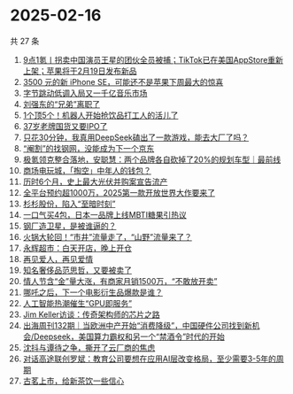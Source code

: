 # 2025-02-16

共 27 条

<!-- BEGIN 36KR -->
<!-- 最后更新时间 2025-02-16 02:17:41 +0800 -->
1. [9点1氪丨拐卖中国演员王星的团伙全员被捕；TikTok已在美国AppStore重新上架；苹果将于2月19日发布新品](https://36kr.com/p/3167170590140936)
1. [3500 元的新 iPhone SE，可能还不是苹果下周最大的惊喜](https://36kr.com/p/3167297655974408)
1. [字节跳动低调入局又一千亿音乐市场](https://36kr.com/p/3166533776681736)
1. [刘强东的“兄弟”离职了](https://36kr.com/p/3163244652314368)
1. [1个顶5个！机器人开始抢饮品打工人的活儿了](https://36kr.com/p/3167210168167171)
1. [37岁老牌国货又要IPO了](https://36kr.com/p/3167251759311369)
1. [只花30分钟，我真用DeepSeek磕出了一款游戏，能去大厂了吗？](https://36kr.com/p/3166484084124162)
1. [“阉割”的找钢网，没能成为下一个京东](https://36kr.com/p/3163299359800840)
1. [极氪领克整合落地，安聪慧：两个品牌各自砍掉了20%的规划车型｜最前线](https://36kr.com/p/3166312095214089)
1. [商场电玩城，「掏空」中年人的钱包？](https://36kr.com/p/3167184670272005)
1. [历时6个月，史上最大光伏并购案宣告流产](https://36kr.com/p/3166598193757703)
1. [全平台预约超1000万，2025第一款开放世界大作要来了](https://36kr.com/p/3166594811685381)
1. [杉杉股份，陷入“至暗时刻”](https://36kr.com/p/3164351662145281)
1. [一口气买4包，日本一品牌上线MBTI糖果引热议](https://36kr.com/p/3165749679434503)
1. [钢厂造卫星，是被谁逼的？](https://36kr.com/p/3164705392639748)
1. [火锅大轮回！“市井”流量走了，“山野”流量来了？](https://36kr.com/p/3164393203023618)
1. [永辉超市：白天开店，晚上开仓](https://36kr.com/p/3166484817799936)
1. [再见爱人，再见爱情](https://36kr.com/p/3165839267261192)
1. [知名奢侈品范思哲，又要被卖了](https://36kr.com/p/3167275677149703)
1. [情人节含“金”量大涨，有商家月销1500万，“不敢放开卖”](https://36kr.com/p/3166479883660040)
1. [哪吒之后，下一个电影衍生品爆款是谁？](https://36kr.com/p/3166480989186567)
1. [人工智能热潮催生“GPU即服务”](https://36kr.com/p/3156600691841796)
1. [Jim Keller访谈：传奇架构师的芯片之路](https://36kr.com/p/3167264922577408)
1. [出海周刊132期｜当欧洲中产开始“消费降级”，中国硬件公司找到新机会/Deepseek，美国算力霸权和另一个“禁酒令”时代的开始](https://36kr.com/p/3167146142264064)
1. [沈抖与谭待之争，撕开了云厂商的焦虑](https://36kr.com/p/3166491355671043)
1. [对话高途联创罗斌：教育公司要想在应用AI层改变格局，至少需要3-5年的周期](https://36kr.com/p/3165866538380039)
1. [古茗上市，给新茶饮一些信心](https://36kr.com/p/3166564617071367)
<!-- END 36KR -->